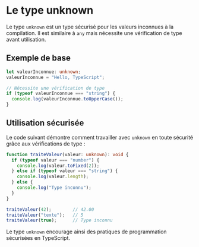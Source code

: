 # Le type unknown

Le type `unknown` est un type sécurisé pour les valeurs inconnues à la compilation. Il est similaire à `any` mais nécessite une vérification de type avant utilisation.

## Exemple de base

```typescript
let valeurInconnue: unknown;
valeurInconnue = "Hello, TypeScript";

// Nécessite une vérification de type
if (typeof valeurInconnue === "string") {
  console.log(valeurInconnue.toUpperCase());
}
```

## Utilisation sécurisée

Le code suivant démontre comment travailler avec `unknown` en toute sécurité grâce aux vérifications de type :

```typescript
function traiteValeur(valeur: unknown): void {
  if (typeof valeur === "number") {
    console.log(valeur.toFixed(2));
  } else if (typeof valeur === "string") {
    console.log(valeur.length);
  } else {
    console.log("Type inconnu");
  }
}

traiteValeur(42);        // 42.00
traiteValeur("texte");   // 5
traiteValeur(true);      // Type inconnu
```

Le type `unknown` encourage ainsi des pratiques de programmation sécurisées en TypeScript.

